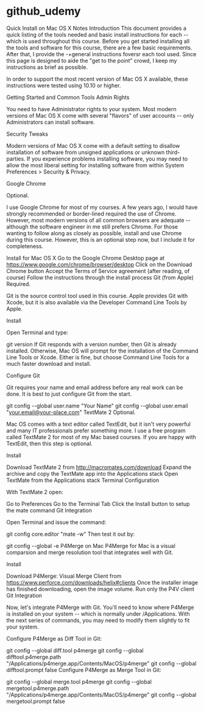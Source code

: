 # github_udemy
Quick Install on Mac OS X Notes
Introduction
This document provides a quick listing of the tools needed and basic install instructions for each -- which is used throughout this course. Before you get started installing all the tools and software for this course, there are a few basic requirements. After that, I provide the -+general instructions foversr each tool used. Since this page is designed to aide the "get to the point" crowd, I keep my instructions as brief as possible.

In order to support the most recent version of Mac OS X available, these instructions were tested using 10.10 or higher.

Getting Started and Common Tools
Admin Rights

You need to have Administrator rights to your system. Most modern versions of Mac OS X come with several "flavors" of user accounts -- only Administrators can install software.

Security Tweaks

Modern versions of Mac OS X come with a default setting to disallow installation of software from unsigned applications or unknown third-parties. If you experience problems installing software, you may need to allow the most liberal setting for installing software from within System Preferences > Security & Privacy.

Google Chrome

Optional.

I use Google Chrome for most of my courses. A few years ago, I would have strongly recommended or border-lined required the use of Chrome. However, most modern versions of all common browsers are adequate -- although the software engineer in me still prefers Chrome. For those wanting to follow along as closely as possible, install and use Chrome during this course. However, this is an optional step now, but I include it for completeness.

Install for Mac OS X
Go to the Google Chrome Desktop page at https://www.google.com/chrome/browser/desktop
Click on the Download Chrome button
Accept the Terms of Service agreement (after reading, of course)
Follow the instructions through the install process
Git (from Apple)
Required.

Git is the source control tool used in this course. Apple provides Git with Xcode, but it is also available via the Developer Command Line Tools by Apple.

Install

Open Terminal and type:

git version
If Git responds with a version number, then Git is already installed. Otherwise, Mac OS will prompt for the installation of the Command Line Tools or Xcode. Either is fine, but choose Command Line Tools for a much faster download and install.

Configure Git

Git requires your name and email address before any real work can be done. It is best to just configure Git from the start.

git config --global user.name "Your Name"
git config --global user.email "your.email@your-place.com"
TextMate 2
Optional.

Mac OS comes with a text editor called TextEdit, but it isn't very powerful and many IT professionals prefer something more. I use a free program called TextMate 2 for most of my Mac based courses. If you are happy with TextEdit, then this step is optional.

Install

Download TextMate 2 from http://macromates.com/download
Expand the archive and copy the TextMate app into the Applications stack
Open TextMate from the Applications stack
Terminal Configuration

With TextMate 2 open:

Go to Preferences
Go to the Terminal Tab
Click the Install button to setup the mate command
Git Integration

Open Terminal and issue the command:

git config core.editor "mate -w"
Then test it out by:

git config --global -e
P4Merge on Mac
P4Merge for Mac is a visual comparsion and merge resolution tool that integrates well with Git.

Install

Download P4Merge: Visual Merge Client from https://www.perforce.com/downloads/helix#clients
Once the installer image has finished downloading, open the image volume.
Run only the P4V client
Git Integration

Now, let's integrate P4Merge with Git. You'll need to know where P4Merge is installed on your system -- which is normally under /Applications. With the next series of commands, you may need to modify them slightly to fit your system.

Configure P4Merge as Diff Tool in Git:

git config --global diff.tool p4merge
git config --global difftool.p4merge.path "/Applications/p4merge.app/Contents/MacOS/p4merge"
git config --global difftool.prompt false
Configure P4Merge as Merge Tool in Git:

git config --global merge.tool p4merge
git config --global mergetool.p4merge.path "/Applications/p4merge.app/Contents/MacOS/p4merge"
git config --global mergetool.prompt false
